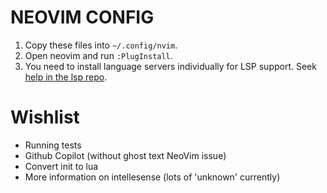 # NEOVIM CONFIG

1. Copy these files into `~/.config/nvim`.
2. Open neovim and run `:PlugInstall`.
3. You need to install language servers individually for LSP support. Seek [help in the lsp repo](https://github.com/neovim/nvim-lspconfig).

# Wishlist

- Running tests
- Github Copilot (without ghost text NeoVim issue)
- Convert init to lua
- More information on intellesense (lots of 'unknown' currently)
